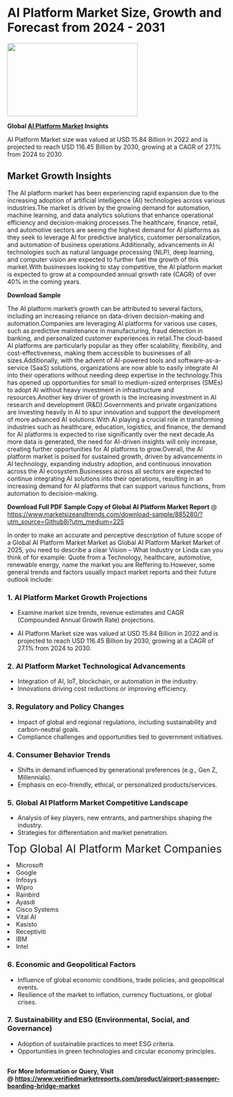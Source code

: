 <H1>AI Platform Market Size, Growth and Forecast from 2024 - 2031</H1><img class="aligncenter size-medium wp-image-584254" src="https://thirdeyenews.in/wp-content/uploads/2024/09/Global-Market-Research-300x168.jpeg" alt="" width="300" height="168" /><p><strong>Global&nbsp;<a href="https://www.marketsizeandtrends.com/download-sample/885280/?utm_source=Github8j?utm_medium=225">AI Platform Market</a> Insights</strong></p><p>AI Platform Market size was valued at USD 15.84 Billion in 2022 and is projected to reach USD 116.45 Billion by 2030, growing at a CAGR of 27.1% from 2024 to 2030.</p><p><h2>Market Growth Insights</h2> <p>The AI platform market has been experiencing rapid expansion due to the increasing adoption of artificial intelligence (AI) technologies across various industries.The market is driven by the growing demand for automation, machine learning, and data analytics solutions that enhance operational efficiency and decision-making processes.The healthcare, finance, retail, and automotive sectors are seeing the highest demand for AI platforms as they seek to leverage AI for predictive analytics, customer personalization, and automation of business operations.Additionally, advancements in AI technologies such as natural language processing (NLP), deep learning, and computer vision are expected to further fuel the growth of this market.With businesses looking to stay competitive, the AI platform market is expected to grow at a compounded annual growth rate (CAGR) of over 40% in the coming years.</p> <p><strong>Download Sample</strong></p> <p>The AI platform market’s growth can be attributed to several factors, including an increasing reliance on data-driven decision-making and automation.Companies are leveraging AI platforms for various use cases, such as predictive maintenance in manufacturing, fraud detection in banking, and personalized customer experiences in retail.The cloud-based AI platforms are particularly popular as they offer scalability, flexibility, and cost-effectiveness, making them accessible to businesses of all sizes.Additionally, with the advent of AI-powered tools and software-as-a-service (SaaS) solutions, organizations are now able to easily integrate AI into their operations without needing deep expertise in the technology.This has opened up opportunities for small to medium-sized enterprises (SMEs) to adopt AI without heavy investment in infrastructure and resources.Another key driver of growth is the increasing investment in AI research and development (R&D).Governments and private organizations are investing heavily in AI to spur innovation and support the development of more advanced AI solutions.With AI playing a crucial role in transforming industries such as healthcare, education, logistics, and finance, the demand for AI platforms is expected to rise significantly over the next decade.As more data is generated, the need for AI-driven insights will only increase, creating further opportunities for AI platforms to grow.Overall, the AI platform market is poised for sustained growth, driven by advancements in AI technology, expanding industry adoption, and continuous innovation across the AI ecosystem.Businesses across all sectors are expected to continue integrating AI solutions into their operations, resulting in an increasing demand for AI platforms that can support various functions, from automation to decision-making.<p><span class=""><strong>Download Full PDF Sample Copy of Global AI Platform Market Report</strong> @ <a href="https://www.marketsizeandtrends.com/download-sample/885280/?utm_source=Github8j?utm_medium=225" target="_blank">https://www.marketsizeandtrends.com/download-sample/885280/?utm_source=Github8j?utm_medium=225</a></span></p><p>In order to make an accurate and perceptive description of future scope of a Global&nbsp;AI Platform Market Market as Global&nbsp;AI Platform Market Market of 2025, you need to describe a clear Vision &ndash; What Industry or Linda can you think of for example: Quote from a Technology, healthcare, automotive, renewable energy, name the market you are Reffering to.However, some general trends and factors usually impact market reports and their future outlook include:</p><h3>1.&nbsp;<strong>AI Platform Market Growth Projections</strong></h3><ul><li>Examine market size trends, revenue estimates and CAGR (Compounded Annual Growth Rate) projections.</li><li><p>AI Platform Market size was valued at USD 15.84 Billion in 2022 and is projected to reach USD 116.45 Billion by 2030, growing at a CAGR of 27.1% from 2024 to 2030.</p></li></ul><h3>2.&nbsp;<strong>AI Platform Market Technological Advancements</strong></h3><ul><li>Integration of AI, IoT, blockchain, or automation in the industry.</li><li>Innovations driving cost reductions or improving efficiency.</li></ul><h3>3.&nbsp;<strong>Regulatory and Policy Changes</strong></h3><ul><li>Impact of global and regional regulations, including sustainability and carbon-neutral goals.</li><li>Compliance challenges and opportunities tied to government initiatives.</li></ul><h3>4.&nbsp;<strong>Consumer Behavior Trends</strong></h3><ul><li>Shifts in demand influenced by generational preferences (e.g., Gen Z, Millennials).</li><li>Emphasis on eco-friendly, ethical, or personalized products/services.</li></ul><h3>5.&nbsp;<strong>Global AI Platform Market Competitive Landscape</strong></h3><ul><li>Analysis of key players, new entrants, and partnerships shaping the industry.</li><li>Strategies for differentiation and market penetration.</li></ul><p data-pm-slice="1 1 []"><span style="color: inherit; font-family: inherit; font-size: 25px;">Top Global AI Platform Market Companies</span></p><div class="" data-test-id=""><p><li>Microsoft</li><li> Google</li><li> Infosys</li><li> Wipro</li><li> Rainbird</li><li> Ayasdi</li><li> Cisco Systems</li><li> Vital AI</li><li> Kasisto</li><li> Receptiviti</li><li> IBM</li><li> Intel</li></p></div><h3>6.&nbsp;<strong>Economic and Geopolitical Factors</strong></h3><ul><li>Influence of global economic conditions, trade policies, and geopolitical events.</li><li>Resilience of the market to inflation, currency fluctuations, or global crises.</li></ul><h3>7.&nbsp;<strong>Sustainability and ESG (Environmental, Social, and Governance)</strong></h3><ul><li>Adoption of sustainable practices to meet ESG criteria.</li><li>Opportunities in green technologies and circular economy principles.</li></ul><h2><strong style="font-size: 14px;">For More Information or Query, Visit @&nbsp;</strong><a style="background-color: #ffffff; font-size: 14px;" href="https://www.marketsizeandtrends.com/report/ai-platform-market/" target="_blank">https://www.verifiedmarketreports.com/product/airport-passenger-boarding-bridge-market</a></h2>